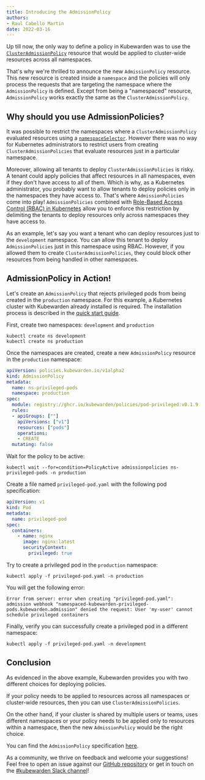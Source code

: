 ```yaml
---
title: Introducing the AdmissionPolicy
authors:
- Raul Cabello Martin
date: 2022-03-16
---
```


Up till now, the only way to define a policy in Kubewarden was to use the [`ClusterAdmissionPolicy`](https://github.com/kubewarden/kubewarden-controller/blob/main/docs/crds/README.asciidoc#k8s-api-github-com-kubewarden-kubewarden-controller-apis-policies-v1alpha2-clusteradmissionpolicy) resource that would be applied to cluster-wide resources across all namespaces.

That's why we're thrilled to announce the new `AdmissionPolicy` resource. This new resource is created inside a `namespace` and the policies will only process the requests that are targeting the namespace where the `AdmissionPolicy` is defined. Except from being a "namespaced" resource, `AdmissionPolicy` works exactly the same as the `ClusterAdmissionPolicy`.

## Why should you use AdmissionPolicies?

It was possible to restrict the namespaces where a `ClusterAdmissionPolicy` evaluated resources using a [`namespaceSelector`](https://github.com/kubewarden/kubewarden-controller/blob/main/docs/crds/README.asciidoc#clusteradmissionpolicyspec). However there was no way for Kubernetes administrators to restrict users from creating `ClusterAdmissionPolicies` that evaluate resources just in a particular namespace. 

Moreover, allowing all tenants to deploy `ClusterAdmissionPolicies` is risky. A tenant could apply policies that affect resources in all namespaces, even if they don't have access to all of them.
Which is why, as a Kubernetes administrator, you probably want to allow tenants to deploy policies only in the namespaces they have access to. That's where `AdmissionPolicies` come into play! `AdmissionPolicies` combined with [Role-Based Access Control (RBAC) in Kubernetes](https://kubernetes.io/docs/reference/access-authn-authz/rbac/) allow you to enforce this restriction by delimiting the tenants to deploy resources only across namespaces they have access to.

As an example, let's say you want a tenant who can deploy resources just to the `development` namespace. You can allow this tenant to deploy `AdmissionPolicies` just in this namespace using RBAC. However, if you allowed them to create `ClusterAdmissionPolicies`, they could block other resources from being handled in other namespaces.

## AdmissionPolicy in Action!

Let's create an `AdmissionPolicy` that rejects privileged pods from being created in the `production` namespace.
For this example, a Kubernetes cluster with Kubewarden already installed is required. The installation process is described in the [quick start guide](https://docs.kubewarden.io/quick-start.html).

First, create two namespaces: `development` and `production`

```
kubectl create ns development 
kubectl create ns production
```

Once the namespaces are created, create a new `AdmissionPolicy` resource in the `production` namespace:

```yaml
apiVersion: policies.kubewarden.io/v1alpha2
kind: AdmissionPolicy
metadata:
  name: ns-privileged-pods
  namespace: production
spec:
  module: registry://ghcr.io/kubewarden/policies/pod-privileged:v0.1.9
  rules:
  - apiGroups: [""]
    apiVersions: ["v1"]
    resources: ["pods"]
    operations:
    - CREATE
  mutating: false

```

Wait for the policy to be active:

```
kubectl wait --for=condition=PolicyActive admissionpolicies ns-privileged-pods -n production
```

Create a file named `privileged-pod.yaml` with the following pod specification:

```yaml
apiVersion: v1
kind: Pod
metadata:
  name: privileged-pod
spec:
  containers:
    - name: nginx
      image: nginx:latest
      securityContext:
        privileged: true
```

Try to create a privileged pod in the `production` namespace:
```
kubectl apply -f privileged-pod.yaml -n production
```

You will get the following error:

```
Error from server: error when creating "privileged-pod.yaml": admission webhook "namespaced-kubewarden-privileged-pods.kubewarden.admission" denied the request: User 'my-user' cannot schedule privileged containers
```

Finally, verify you can successfully create a privileged pod in a different namespace:

```
kubectl apply -f privileged-pod.yaml -n development
```

## Conclusion

As evidenced in the above example, Kubewarden provides you with two different choices for deploying policies.

If your policy needs to be applied to resources across all namespaces or cluster-wide resources, then you can use `ClusterAdmissionPolicies`. 

On the other hand, if your cluster is shared by multiple users or teams, uses different namespaces or your policy needs to be applied only to resources within a namespace, then the new `AdmissionPolicy` would be the right choice.

You can find the `AdmissionPolicy` specification [here](https://github.com/kubewarden/kubewarden-controller/blob/e0433fc3774d06dcf5e08bf2c600ad0117b89448/docs/crds/README.asciidoc#admissionpolicy).

As a community, we thrive on feedback and welcome your suggestions! Feel free to open an issue against our
[GitHub repository](https://github.com/kubewarden/kubewarden-controller) or get in
touch on the [#kubewarden Slack channel](https://kubernetes.slack.com/archives/C01T3GTC3L7)!

